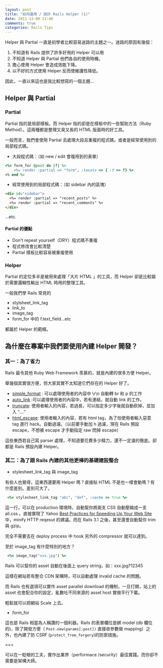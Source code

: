 ```yaml
---
layout: post
title: "如何運用 / 設計 Rails Helper (1)"
date: 2011-12-08 21:40
comments: true
categories: Rails Tips
---
```


Helper 與 Partial 一直是初學者比較容易迷路的主題之一。迷路的原因有幾個：

1. 不知道有 Rails 提供了許多好用的 Helper 可以用
2. 不知道 Helper 與 Partial 他們各自的使用時機。
3. 擔心使用 Helper 會造成效能下降。
4. 以不好的方式使用 Helper 反而使維護性降低。

因此，一直以來這也是我比較想寫的一個主題…

## Helper 與 Partial

### Partial

Partial 指的是局部樣板。而 Helper 指的卻是在樣板中的一些幫助方法（Ruby Method）。這兩種都是整理又臭又長的 HTML 版面時的好工具。

一般而言，我們會使用 Partial 去處理大段且重複的程式碼。或者是經常使用到的局部程式碼。

* 大段程式碼：（如 new / edit 會複用到的表單）

``` ruby
<%= form_for @post do |f| %>
    <%= render :partial => "form", :locals => { :f => f} %>
<% end %>
```

* 經常使用到的局部程式碼：（如 sidebar 內的區塊）

``` html
<div id="sidebar">
  <%= render :partial => "recent_posts" %>
  <%= render :partial => "recent_comments" %>
</div>
```

…etc.

#### Partial 的優點

* Don't repeat yourself（DRY）程式碼不重複
* 程式修改會比較清楚
* Partial 樣板比較容易被重複使用

### Helper

Partial 的定位多半是被用來處理「大片 HTML 」的工具，而 Helper 卻是比較屬於需要邏輯性輸出 HTML 時用的整理工具。

一般我們學 Rails 常見的

* stylsheet_link_tag
* link_to
* image_tag
* form_for 中的 f.text_field…etc

都屬於 Helper 的範疇。

## 為什麼在專案中我們要使用內建 Helper 開發？

### 其一：為了省力

Rails 最令其他 Ruby Web Framework 羨慕的，就是內建的很多方便 Helper。

舉幾個其實很方便，但大家其實不太知道它們存在的 Helper 好了。

* [simple_format](http://apidock.com/rails/ActionView/Helpers/TextHelper/simple_format) : 可以處理使用者的內容中 \r\n 自動轉 br 和 p 的工作
* [auto_link](http://apidock.com/rails/ActionView/Helpers/TextHelper/auto_link) :可以處理使用者的內容中，若有連結，就自動 link 的工作。
* [truncate](http://apidock.com/rails/ActionView/Helpers/TextHelper/truncate): 使用者輸入的內容，若過長，可以指定多少字後就自動砍掉，並加入 "…."
* [html_escape](http://apidock.com/rails/ERB/Util/html_escape/class): 使用者輸入的內容，若有 html tag，為了怕使用者輸入惡意 tag 進行 hack。自動過濾。（以前要手動加 h 過濾，現在 Rails 預設 escape，不想被 escape 才手動指定 raw 閃掉 escape）

這些東西若自己寫 parser 處理，不知道要花費多少精力，還不一定濾的徹底。卻都是 Rails 預設內建 Helper。

### 其二：為了跟 Rails 內建的其他更棒的基礎建設整合

* stylesheet_link_tag 與 image_tag

有些人也覺得，這東西還要用 Helper 嗎？直接貼 HTML 不是也一樣會動嗎？有什麼差別。差別可大了。

``` ruby
 <%= stylesheet_link_tag "abc", "def", :cache => true %>
```

這一行，可以在 production 環境時，自動幫你將兩支 CSS 自動壓縮成一支 all.css 。直接實現了 Yahoo [Best Practices for Speeding Up Your Web Site](http://developer.yahoo.com/performance/rules.html)中，minify HTTP reqesut 的建議。而在 Rails 3.1 之後，甚至還會自動幫你 trim 與 gzip。

完全不需要去在 deploy process 中 hook 另外的 compressor 就可以達到。

至於 image_tag 有什麼特別的地方？

``` ruby
 <%= image_tag("xxx.jpg") %>
```

Rails 可以幫你的 asset 自動在後面上 query string，如：xxx.jpg?12345

這樣在網站若有整合 CDN 架構時，可以自動處理 invalid cache 的問題。

而 Rails 也有選項可以實作 asset parallel download 的機制，一旦打開，站上的 asset 也會配合你的設定，亂數吐不同來源的 asset host 實做平行下載。

輕鬆就可以把網站 Scale 上去。

* form_for

這也是 Rails 相當為人稱讚的一個利器。Rails 的表單欄位是綁 model (db 欄位的)，除了開發方便（ `Post.new(params[:post])` 直接收參數做 mapping）之外，也內建了防 CSRF (`protect_from_forgery`)的防禦措施。

===

可以在一眨眼的工夫，實作出業界（performace /security）最佳實踐。而你卻不需要是架構大師。

